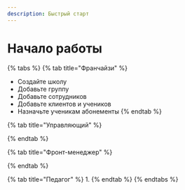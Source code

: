```yaml
---
description: Быстрый старт
---
```


# Начало работы

{% tabs %}
{% tab title="Франчайзи" %}


* Создайте школу
* Добавьте группу
* Добавьте сотрудников
* Добавьте клиентов и учеников
* Назначьте ученикам абонементы
{% endtab %}

{% tab title="Управляющий" %}

{% endtab %}

{% tab title="Фронт-менеджер" %}

{% endtab %}

{% tab title="Педагог" %}
1.
{% endtab %}
{% endtabs %}

